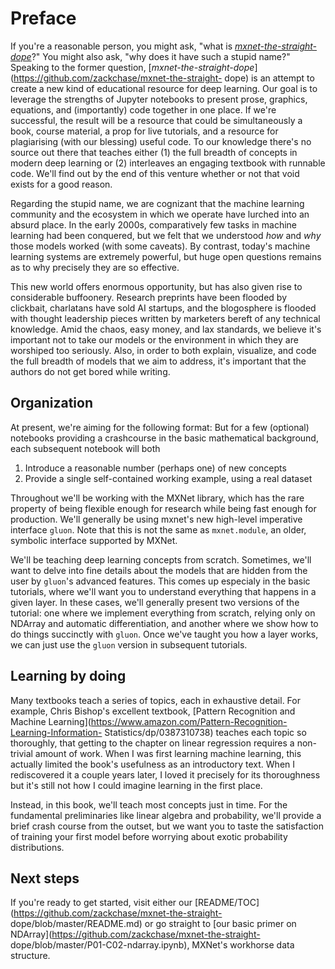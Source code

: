 # Preface

If you're a reasonable person, you might ask, "what is [*mxnet-the-straight-
dope*](https://github.com/zackchase/mxnet-the-straight-dope)?" You might also
ask, "why does it have such a stupid name?" Speaking to the former question,
[*mxnet-the-straight-dope*](https://github.com/zackchase/mxnet-the-straight-
dope) is an attempt to create a new kind of educational resource for deep
learning. Our goal is to leverage the strengths of Jupyter notebooks to present
prose, graphics, equations, and (importantly) code together in one place. If
we're successful, the result will be a resource that could be simultaneously a
book, course material, a prop for live tutorials, and a resource for
plagiarising (with our blessing) useful code. To our knowledge there's no source
out there that teaches either (1) the full breadth of concepts in modern deep
learning or (2) interleaves an engaging textbook with runnable code. We'll find
out by the end of this venture whether or not that void exists for a good
reason.

Regarding the stupid name, we are cognizant that the machine learning community
and the ecosystem in which we operate have lurched into an absurd place. In the
early 2000s, comparatively few tasks in machine learning had been conquered, but
we felt that we understood *how* and *why* those models worked (with some
caveats). By contrast, today's machine learning systems are extremely powerful,
but huge open questions remains as to why precisely they are so effective.

This new world offers enormous opportunity, but has also given rise to
considerable buffoonery. Research preprints have been flooded by clickbait,
charlatans have sold AI startups, and the blogosphere is flooded with thought
leadership pieces written by marketers bereft of any technical knowledge. Amid
the chaos, easy money, and lax standards, we believe it's important not to take
our models or the environment in which they are worshiped too seriously. Also,
in order to both explain, visualize, and code the full breadth of models that we
aim to address, it's important that the authors do not get bored while writing.

## Organization

At present, we're aiming for the following format: But for a few (optional)
notebooks providing a crashcourse in the basic mathematical background, each
subsequent notebook will both

1. Introduce a reasonable number (perhaps one) of new concepts
2. Provide a single self-contained working example, using a real dataset

Throughout we'll be working with the MXNet library, which has the rare property
of being flexible enough for research while being fast enough for production.
We'll generally be using mxnet's new high-level imperative interface ``gluon``.
Note that this is not the same as ``mxnet.module``, an older, symbolic interface
supported by MXNet.

We'll be teaching deep learning concepts from scratch. Sometimes, we'll want to
delve into fine details about the models that are hidden from the user by
``gluon``'s advanced features. This comes up especialy in the basic tutorials,
where we'll want you to understand everything that happens in a given layer. In
these cases, we'll generally present two versions of the tutorial: one where we
implement everything from scratch, relying only on NDArray and automatic
differentiation, and another where we show how to do things succinctly with
``gluon``. Once we've taught you how a layer works, we can just use the
``gluon`` version in subsequent tutorials.

## Learning by doing

Many textbooks teach a series of topics, each in exhaustive detail. For example,
Chris Bishop's excellent textbook, [Pattern Recognition and Machine
Learning](https://www.amazon.com/Pattern-Recognition-Learning-Information-
Statistics/dp/0387310738) teaches each topic so thoroughly, that getting to the
chapter on linear regression requires a non-trivial amount of work. When I was
first learning machine learning, this actually limited the book's usefulness as
an introductory text. When I rediscovered it a couple years later, I loved it
precisely for its thoroughness but it's still not how I could imagine learning
in the first place.

Instead, in this book, we'll teach most concepts just in time. For the
fundamental preliminaries like linear algebra and probability, we'll provide a
brief crash course from the outset, but we want you to taste the satisfaction of
training your first model before worrying about exotic probability
distributions.

## Next steps

If you're ready to get started, visit either our
[README/TOC](https://github.com/zackchase/mxnet-the-straight-
dope/blob/master/README.md) or go straight to [our basic primer on
NDArray](https://github.com/zackchase/mxnet-the-straight-
dope/blob/master/P01-C02-ndarray.ipynb), MXNet's workhorse data structure.


```{.python .input}

```
